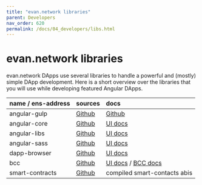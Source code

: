 ```yaml
---
title: "evan.network libraries"
parent: Developers
nav_order: 620
permalink: /docs/04_developers/libs.html
---
```


# evan.network libraries

evan.network DApps use several libraries to handle a powerful and (mostly) simple DApp
development. Here is a short overview over the libraries that you will use while developing featured Angular DApps.

| name / ens-address | sources                                                       | docs                                                                                                                                                                                                      |
|:-------------------|:--------------------------------------------------------------|:----------------------------------------------------------------------------------------------------------------------------------------------------------------------------------------------------------|
| angular-gulp       | [Github](https://github.com/evannetwork/angular-gulp)         | [Github](https://github.com/evannetwork/angular-gulp)                                                                                                                                                     |
| angular-core       | [Github](https://github.com/evannetwork/ui-angular-core)      | [UI docs](https://ipfs.test.evan.network/ipns/QmReXE5YkiXviaHNG1ASfY6fFhEoiDKuSkgY4hxgZD9Gm8/angular-core)                                                                                                     |
| angular-libs       | [Github](https://github.com/evannetwork/ui-angular-libs)      | [UI docs](https://ipfs.test.evan.network/ipns/QmReXE5YkiXviaHNG1ASfY6fFhEoiDKuSkgY4hxgZD9Gm8/angular-libs)                                                                                                     |
| angular-sass       | [Github](https://github.com/evannetwork/ui-angular-sass)      | [UI docs](https://ipfs.test.evan.network/ipns/QmReXE5YkiXviaHNG1ASfY6fFhEoiDKuSkgY4hxgZD9Gm8/angular-sass)                                                                                                     |
| dapp-browser       | [Github](https://github.com/evannetwork/ui-dapp-browser)      | [UI docs](https://ipfs.test.evan.network/ipns/QmReXE5YkiXviaHNG1ASfY6fFhEoiDKuSkgY4hxgZD9Gm8/dapp-browser)                                                                                                     |
| bcc                | [Github](https://github.com/evannetwork/api-blockchain-core)  | [UI docs](https://ipfs.test.evan.network/ipns/QmReXE5YkiXviaHNG1ASfY6fFhEoiDKuSkgY4hxgZD9Gm8/bcc/bcc-bundle.html)  / [BCC docs](https://ipfs.test.evan.network/ipns/QmYmsPTdPPDLig6gKB1wu1De4KJtTqAXFLF1498umYs4M6) |
| smart-contracts    | [Github](https://github.com/evannetwork/smart-contracts-core) | compiled smart-contacts abis                                                                                                                                                                              |


